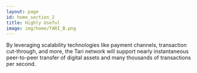 ```yaml
---
layout: page
id: home_section_2
title: Highly Useful
image: img/home/TARI_B.png
---
```


By leveraging scalability technologies like payment channels, transaction cut-through, and more, the Tari network will support nearly instantaneous peer-to-peer transfer of digital assets and many thousands of transactions per second.
